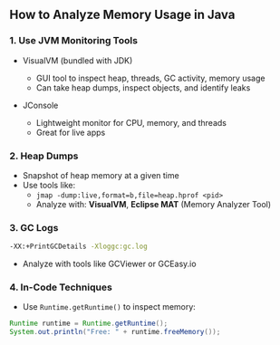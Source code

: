 ## How to Analyze Memory Usage in Java

### 1. Use JVM Monitoring Tools

- VisualVM (bundled with JDK)

  - GUI tool to inspect heap, threads, GC activity, memory usage
  - Can take heap dumps, inspect objects, and identify leaks

- JConsole
  - Lightweight monitor for CPU, memory, and threads
  - Great for live apps

### 2. Heap Dumps

- Snapshot of heap memory at a given time
- Use tools like:
  - `jmap -dump:live,format=b,file=heap.hprof <pid>`
  - Analyze with: **VisualVM**, **Eclipse MAT** (Memory Analyzer Tool)

### 3. GC Logs

```bash
-XX:+PrintGCDetails -Xloggc:gc.log
```

- Analyze with tools like GCViewer or GCEasy.io

### 4. In-Code Techniques

- Use `Runtime.getRuntime()` to inspect memory:

```java
Runtime runtime = Runtime.getRuntime();
System.out.println("Free: " + runtime.freeMemory());
```
